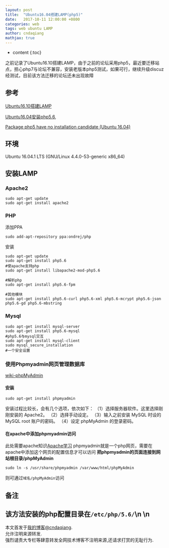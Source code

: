 ```yaml
---
layout: post
title:  "Ubuntu16.04搭建LAMP(php5)"
date:   2017-10-11 12:00:00 +0800
categories: web
tags: web ubuntu LAMP
author: cndaqiang
mathjax: true
---
```

* content
{:toc}

之前记录了Ubuntu16.10搭建LAMP，由于之前的论坛采用php5，最近要迁移站点，担心php7与论坛不兼容，安装老版本php5测试，如果可行，继续升级discuz
经测试，目前该方法迁移的论坛还未出现故障




## 参考
[Ubuntu16.10搭建LAMP](/2017/09/27/ubuntu1604-lamp/)

[Ubuntu16.04安装php5.6,](http://blog.csdn.net/tse_e/article/details/53610169)

[Package php5 have no installation candidate (Ubuntu 16.04)
](https://stackoverflow.com/questions/36788873/package-php5-have-no-installation-candidate-ubuntu-16-04)
## 环境
Ubuntu 16.04.1 LTS (GNU/Linux 4.4.0-53-generic x86_64)
## 安装LAMP
### Apache2

```
sudo apt-get update
sudo apt-get install apache2
```
### PHP

添加PPA
```
sudo add-apt-repository ppa:ondrej/php
```
安装
```
sudo apt-get update
sudo apt-get install php5.6
#使apache支持php
sudo apt-get install libapache2-mod-php5.6

#解析php
sudo apt-get install php5.6-fpm  

#其他模块
sudo apt-get install php5.6-curl php5.6-xml php5.6-mcrypt php5.6-json php5.6-gd php5.6-mbstring  
```
### Mysql

```
sudo apt-get install mysql-server
sudo apt-get install php5.6-mysql
#php5.6与mysql交互
sudo apt-get install mysql-client
sudo mysql_secure_installation
#一个安全设置
```
### 使用Phpmyadmin网页管理数据库
[wiki-phpMyAdmin](https://zh.wikipedia.org/wiki/PhpMyAdmin)
#### 安装
```
sudo apt-get install phpmyadmin
```
安装过程比较长，会有几个选项，依次如下：
（1）选择服务器软件。这里选择刚刚安装的 Apache2。
（2）选择手动设定。
（3）输入之前安装 MySQL 时设的 MySQL root 账户的密码。
（4）设定 phpMyAdmin 的登录密码。
#### 在apache中添加phpmyadmin访问
此处需要apache知识[Apache学习](/2017/09/27/apache/)
phpmyadmin就是一个php网页，需要在apache中添加这个网页的配置信息才可以访问
**把phpmyadmin的页面连接到网站根目录/phpMyAdmin**
```
sudo ln -s /usr/share/phpmyadmin /var/www/html/phpMyAdmin
```
则可通过`域名/phpMyAdmin`访问

## 备注
该方法安装的php配置目录在`/etc/php/5.6/`\n
\n
------
本文首发于[我的博客@cndaqiang](https://cndaqiang.github.io/).<br>
允许注明来源转发.<br>
强烈谴责大专栏等肆意转发全网技术博客不注明来源,还请求打赏的无耻行为.
